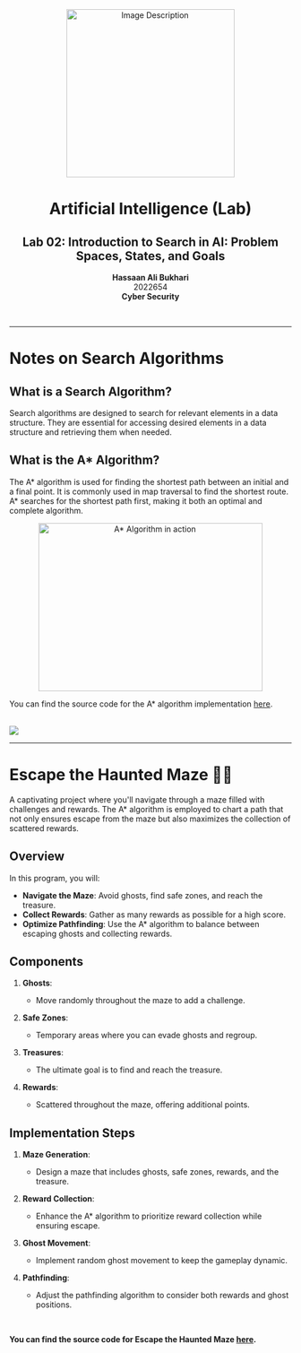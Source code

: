 <!-- Centered content -->
<div align="center">
  <!-- Image -->
  <img src="https://github.com/user-attachments/assets/aa697654-16be-4b74-9d79-e035dc95833d" alt="Image Description" width="300px">
  
  <!-- Title and Information -->
  <h1><strong>Artificial Intelligence (Lab)</strong></h1>
  <h2>Lab 02: Introduction to Search in AI: Problem Spaces, States, and Goals</h2>
  <p><strong>Hassaan Ali Bukhari</strong><br>2022654<br><strong>Cyber Security</strong></p>
  <br>
</div>

<!-- Separator -->
<hr>

# Notes on Search Algorithms

## What is a Search Algorithm?

Search algorithms are designed to search for relevant elements in a data structure. They are essential for accessing desired elements in a data structure and retrieving them when needed.

## What is the A* Algorithm?

The A* algorithm is used for finding the shortest path between an initial and a final point. It is commonly used in map traversal to find the shortest route. A* searches for the shortest path first, making it both an optimal and complete algorithm.

<!-- A* Algorithm GIF -->
<div align="center">
  <img src="https://upload.wikimedia.org/wikipedia/commons/c/c2/Astarpathfinding.gif" width="400" height="300" alt="A* Algorithm in action">
</div>

<!-- Source code link -->

You can find the source code for the A* algorithm implementation [here](A%2A%20Search%20Algorithm.py).

<br>

<img src="https://user-images.githubusercontent.com/73097560/115834477-dbab4500-a447-11eb-908a-139a6edaec5c.gif">

---

# Escape the Haunted Maze 🏰👻

A captivating project where you'll navigate through a maze filled with challenges and rewards. The A* algorithm is employed to chart a path that not only ensures escape from the maze but also maximizes the collection of scattered rewards.

## Overview

In this program, you will:

- **Navigate the Maze**: Avoid ghosts, find safe zones, and reach the treasure.
- **Collect Rewards**: Gather as many rewards as possible for a high score.
- **Optimize Pathfinding**: Use the A* algorithm to balance between escaping ghosts and collecting rewards.

## Components

1. **Ghosts**: 
   - Move randomly throughout the maze to add a challenge.

2. **Safe Zones**: 
   - Temporary areas where you can evade ghosts and regroup.

3. **Treasures**: 
   - The ultimate goal is to find and reach the treasure.

4. **Rewards**: 
   - Scattered throughout the maze, offering additional points.

## Implementation Steps

1. **Maze Generation**: 
   - Design a maze that includes ghosts, safe zones, rewards, and the treasure.

2. **Reward Collection**: 
   - Enhance the A* algorithm to prioritize reward collection while ensuring escape.

3. **Ghost Movement**: 
   - Implement random ghost movement to keep the gameplay dynamic.

4. **Pathfinding**: 
   - Adjust the pathfinding algorithm to consider both rewards and ghost positions.

<br>

**You can find the source code for Escape the Haunted Maze [here](Hassaan_Ali_Bukhari_CS351L_Lab02__Escape_the_Haunted_Maze.py).**


